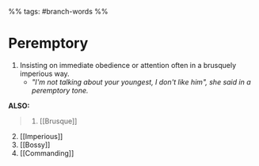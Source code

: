 %% tags: #branch-words %%
# Peremptory
1. Insisting on immediate obedience or attention often in a brusquely imperious way.
	- *"I'm not talking about your youngest, I don't like him", she said in a peremptory tone.*


**ALSO:**
> 1. [[Brusque]]
2. [[Imperious]]
3. [[Bossy]]
4. [[Commanding]]
